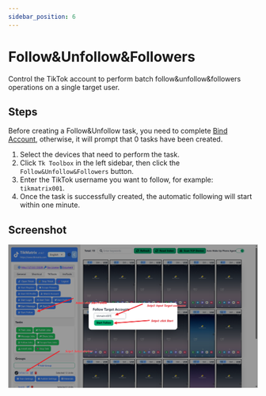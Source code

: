 ```yaml
---
sidebar_position: 6
---
```


# Follow&Unfollow&Followers

Control the TikTok account to perform batch follow&unfollow&followers operations on a single target user.

## Steps

Before creating a Follow&Unfollow task, you need to complete [Bind Account](create-a-account), otherwise, it will prompt that 0 tasks have been created.

1. Select the devices that need to perform the task.
2. Click `Tk Toolbox` in the left sidebar, then click the `Follow&Unfollow&Followers` button.
3. Enter the TikTok username you want to follow, for example: `tikmatrix001`.
4. Once the task is successfully created, the automatic following will start within one minute.

## Screenshot

![follow-1.png](../img/follow-1.png)
